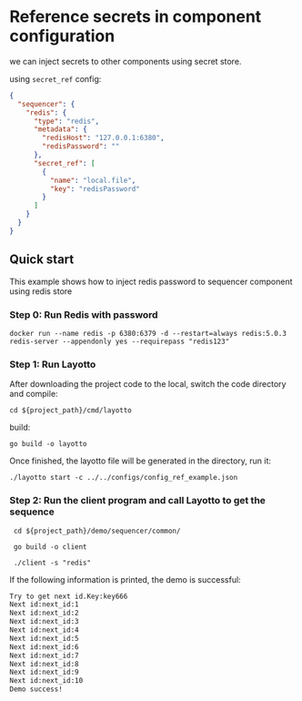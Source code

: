 # Reference secrets in component configuration

we can inject secrets to other components using secret store.

using `secret_ref` config:

```json
{
  "sequencer": {
    "redis": {
      "type": "redis",
      "metadata": {
        "redisHost": "127.0.0.1:6380",
        "redisPassword": ""
      },
      "secret_ref": [
        {
          "name": "local.file",
          "key": "redisPassword"
        }
      ]
    }
  }
}
```

## Quick start

This example shows how to inject redis password to sequencer component using redis store

### Step 0:  Run Redis with password

```shell
docker run --name redis -p 6380:6379 -d --restart=always redis:5.0.3 redis-server --appendonly yes --requirepass "redis123"
```

### Step 1:  Run Layotto

After downloading the project code to the local, switch the code directory and compile:

```shell
cd ${project_path}/cmd/layotto
```

build:

```shell @if.not.exist layotto
go build -o layotto
```

Once finished, the layotto file will be generated in the directory, run it:

```shell @background
./layotto start -c ../../configs/config_ref_example.json
```

### Step 2: Run the client program and call Layotto to get the sequence

```shell
 cd ${project_path}/demo/sequencer/common/
```

```shell @if.not.exist client
 go build -o client
```

```shell
 ./client -s "redis"
```

If the following information is printed, the demo is successful:

```bash
Try to get next id.Key:key666 
Next id:next_id:1 
Next id:next_id:2 
Next id:next_id:3 
Next id:next_id:4 
Next id:next_id:5 
Next id:next_id:6 
Next id:next_id:7 
Next id:next_id:8 
Next id:next_id:9 
Next id:next_id:10 
Demo success!

```